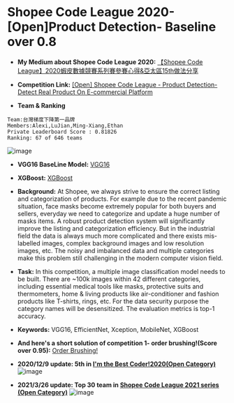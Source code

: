 Shopee Code League 2020- [Open]Product Detection- Baseline over 0.8
======================================
* **My Medium about Shopee Code League 2020:**
[【Shopee Code League】2020蝦皮數據競賽系列賽參賽心得&亞太區15th做法分享 ](https://medium.com/@ethan1126.ilink/shopee-code-league-2020%E8%9D%A6%E7%9A%AE%E6%95%B8%E6%93%9A%E7%AB%B6%E8%B3%BD%E7%B3%BB%E5%88%97%E8%B3%BD%E5%8F%83%E8%B3%BD%E5%BF%83%E5%BE%97-%E4%BA%9E%E5%A4%AA%E5%8D%8015th%E5%81%9A%E6%B3%95%E5%88%86%E4%BA%AB-6d228b681935?source=---------2------------------)

* **Competition Link:** [[Open] Shopee Code League - Product Detection- Detect Real Product On E-commercial Platform ](https://www.kaggle.com/c/shopee-product-detection-open)

* **Team & Ranking**
```
Team:台灣梯度下降第一品牌
Members:Alexi,LuJian,Ming-Xiang,Ethan
Private Leaderboard Score : 0.81826
Ranking: 67 of 646 teams
```

![image](https://github.com/CubatLin/Shopee-Code-League-2020-Competition-2--Open-Product-Detection-baseline-over-0.8/blob/master/Shopee%20Code%20League-%20Ranking.JPG)

* **VGG16 BaseLine Model:** [VGG16](https://github.com/CubatLin/Shopee-Code-League-2020-Competition-2--Open-Product-Detection-baseline-over-0.8/blob/master/Product%20Detection/ShopeeCodeLeague_2_VGG16.ipynb)

* **XGBoost:**  [XGBoost ](https://github.com/CubatLin/Shopee-Code-League-2020-Competition-2--Open-Product-Detection-baseline-over-0.8/blob/master/Product%20Detection/CNNtoXGB_128dims.ipynb)

* **Background:** 
At Shopee, we always strive to ensure the correct listing and categorization of products. For example due to the recent pandemic situation, face masks become extremely popular for both buyers and sellers, everyday we need to categorize and update a huge number of masks items. A robust product detection system will significantly improve the listing and categorization efficiency. But in the industrial field the data is always much more complicated and there exists mis-labelled images, complex background images and low resolution images, etc. The noisy and imbalanced data and multiple categories make this problem still challenging in the modern computer vision field.

* **Task:** 
In this competition, a multiple image classification model needs to be built. There are ~100k images within 42 different categories, including essential medical tools like masks, protective suits and thermometers, home & living products like air-conditioner and fashion products like T-shirts, rings, etc. For the data security purpose the category names will be desensitized. The evaluation metrics is top-1 accuracy.

* **Keywords:** 
VGG16, EfficientNet, Xception, MobileNet, XGBoost 

* **And here's a short solution of competition 1- order brushing!(Score over 0.95):** [Order Brushing! ](https://github.com/CubatLin/Shopee-Code-League-2020-Competition-2--Open-Product-Detection-baseline-over-0.8/blob/master/Pandas%20War-%20Order%20Brushing.ipynb)

* **2020/12/9 update: 5th in [I'm the Best Coder!2020(Open Category)](https://ts01174755.medium.com/shopee-challenge-2020-user-spending-prediction-%E7%AC%AC%E4%BA%94%E5%90%8D%E5%81%9A%E6%B3%95%E5%88%86%E4%BA%AB-f597288c2b6c)**
![image](https://github.com/CubatLin/Shopee-Code-League-2020-Competition-2--Open-Product-Detection-baseline-over-0.8/blob/master/BestCoderr.JPG)

* **2021/3/26 update: Top 30 team in [Shopee Code League 2021 series (Open Category)](https://careers.shopee.com.my/event-detail/432/)**
![image](https://github.com/CubatLin/Shopee-Code-League-2020-Competition-2--Open-Product-Detection-baseline-over-0.8/blob/master/ShopeeCodeLeague2021_Top30.png)
